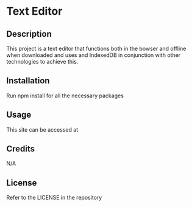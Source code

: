 # Text Editor

## Description

This project is a text editor that functions both in the bowser and offline when downloaded and uses and IndexedDB in conjunction with other technologies to achieve this.

## Installation

Run npm install for all the necessary packages

## Usage

This site can be accessed at 

## Credits

N/A

## License

Refer to the LICENSE in the repository
